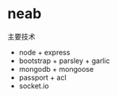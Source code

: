 # neab
主要技术

* node + express
* bootstrap + parsley + garlic
* mongodb + mongoose
* passport + acl
* socket.io
